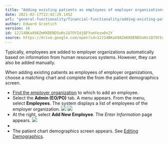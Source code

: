 ```yaml
---
title: "Adding existing patients as employees of employer organizations"
date: 2021-02-17T22:42:29.145Z
url: "general-functionality/financial-functionality/adding-existing-patients-as-employees-of-employer-orga.html"
author: Edward Grzetich
version: 16
id: 12J14BKaX9AZmKKDENDSoHs1Q7OYIdjQFYumYezwOn2Y
source: https://drive.google.com/open?id=12J14BKaX9AZmKKDENDSoHs1Q7OYIdjQFYumYezwOn2Y
---
```

Typically, employees are added to employer organizations automatically based on information from human resources systems. However, they can also be added manually.

When adding existing patients as employees of employer organizations, choose a matching chart and complete the from the patient demographics screen.

* [Find the employer organization](finding-employer-organizations.html) to which to add an employee.
* Select the <strong>Admin (EO/PO)</strong> tab. A menu appears. From the menu, select <strong>Employees</strong>. The system displays a list of employees of the employer organization.  ![](../../external_files/29a6f7fae14df1df1133e30d143c0314.png)  ![](../../external_files/1e297f16519920e45a536b9fe480a872.png) 
* At the right, select <strong>Add New Employee</strong>. The <em>Enter Information</em> page appears.  ![](../../external_files/421cf01d83d7166f9826fb9a3d16f090.png)
* 
* The patient chart demographics screen appears. See [Editing Demographics](https://confluence.mieweb.com/display/DOCS10/Editing+Demographics).
